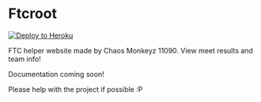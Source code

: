 Ftcroot
================

[![Deploy to Heroku](https://www.herokucdn.com/deploy/button.png)](https://heroku.com/deploy)

FTC helper website made by Chaos Monkeyz 11090. View meet results and team info!

Documentation coming soon!

Please help with the project if possible :P
